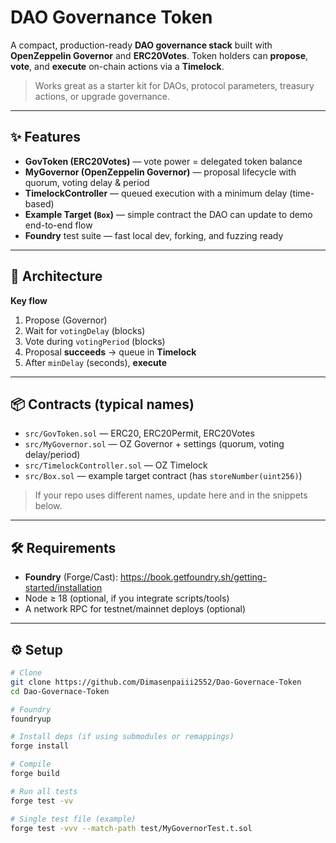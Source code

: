 # DAO Governance Token

A compact, production-ready **DAO governance stack** built with **OpenZeppelin Governor** and **ERC20Votes**. Token holders can **propose**, **vote**, and **execute** on-chain actions via a **Timelock**.

> Works great as a starter kit for DAOs, protocol parameters, treasury actions, or upgrade governance.

---

## ✨ Features

- **GovToken (ERC20Votes)** — vote power = delegated token balance  
- **MyGovernor (OpenZeppelin Governor)** — proposal lifecycle with quorum, voting delay & period  
- **TimelockController** — queued execution with a minimum delay (time-based)  
- **Example Target (`Box`)** — simple contract the DAO can update to demo end-to-end flow  
- **Foundry** test suite — fast local dev, forking, and fuzzing ready

---

## 🧱 Architecture


**Key flow**
1. Propose (Governor)  
2. Wait for `votingDelay` (blocks)  
3. Vote during `votingPeriod` (blocks)  
4. Proposal **succeeds** -> queue in **Timelock**  
5. After `minDelay` (seconds), **execute**

---

## 📦 Contracts (typical names)

- `src/GovToken.sol` — ERC20, ERC20Permit, ERC20Votes
- `src/MyGovernor.sol` — OZ Governor + settings (quorum, voting delay/period)
- `src/TimelockController.sol` — OZ Timelock
- `src/Box.sol` — example target contract (has `storeNumber(uint256)`)

> If your repo uses different names, update here and in the snippets below.

---

## 🛠️ Requirements

- **Foundry** (Forge/Cast): <https://book.getfoundry.sh/getting-started/installation>
- Node ≥ 18 (optional, if you integrate scripts/tools)
- A network RPC for testnet/mainnet deploys (optional)

---

## ⚙️ Setup

```bash
# Clone
git clone https://github.com/Dimasenpaiii2552/Dao-Governace-Token
cd Dao-Governace-Token

# Foundry
foundryup

# Install deps (if using submodules or remappings)
forge install

# Compile
forge build

# Run all tests
forge test -vv

# Single test file (example)
forge test -vvv --match-path test/MyGovernorTest.t.sol

